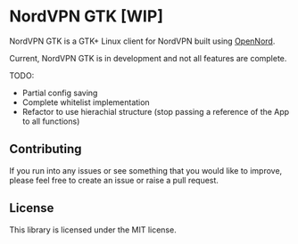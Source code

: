 # NordVPN GTK [WIP]

NordVPN GTK is a GTK+ Linux client for NordVPN built using [OpenNord](href="https://github.com/adamdb5/opennord).

Current, NordVPN GTK is in development and not all features are complete.

TODO:
 - Partial config saving
 - Complete whitelist implementation
 - Refactor to use hierachial structure (stop passing a reference of the App to all functions)

## Contributing
If you run into any issues or see something that you would like to improve, please feel free to create an issue or raise
a pull request.

## License
This library is licensed under the MIT license.

